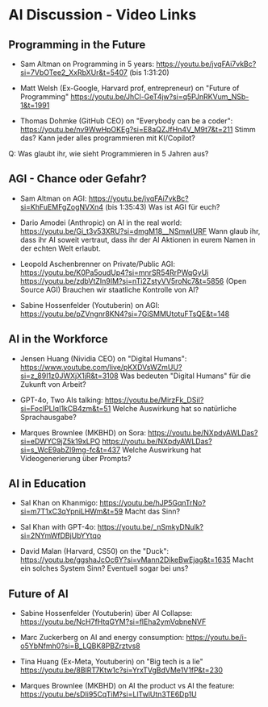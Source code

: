 # AI Discussion - Video Links

## Programming in the Future

* Sam Altman on Programming in 5 years:
  https://youtu.be/jvqFAi7vkBc?si=7VbOTee2_XxRbXUr&t=5407 (bis 1:31:20)

* Matt Welsh (Ex-Google, Harvard prof, entrepreneur) on "Future of Programming"
  https://youtu.be/JhCl-GeT4jw?si=q5PJnRKVum_NSb-1&t=1991

* Thomas Dohmke (GitHub CEO) on "Everybody can be a coder":
  https://youtu.be/nv9WwHpOKEg?si=E8aQZJfHn4V_M9t7&t=211
  Stimm das? Kann jeder alles programmieren mit KI/Copilot?

Q: Was glaubt ihr, wie sieht Programmieren in 5 Jahren aus?

## AGI - Chance oder Gefahr?

* Sam Altman on AGI:
  https://youtu.be/jvqFAi7vkBc?si=KhFuEMFgZogNVXn4 (bis 1:35:43)
  Was ist AGI für euch?

* Dario Amodei (Anthropic) on AI in the real world:
  https://youtu.be/Gi_t3v53XRU?si=dmgM18__NSmwIURF
  Wann glaub ihr, dass ihr AI soweit vertraut, dass ihr der AI Aktionen in eurem Namen in der echten Welt erlaubt.

* Leopold Aschenbrenner on Private/Public AGI:
  https://youtu.be/K0Pa5oudUp4?si=mnrSR54RrPWqGyUi
  https://youtu.be/zdbVtZIn9IM?si=nTi2ZstyVV5roNc7&t=5856 (Open Source AGI)
  Brauchen wir staatliche Kontrolle von AI?

* Sabine Hossenfelder (Youtuberin) on AGI:
  https://youtu.be/pZVngnr8KN4?si=7GiSMMUtotuFTsQE&t=148

## AI in the Workforce

* Jensen Huang (Nividia CEO) on "Digital Humans":
  https://www.youtube.com/live/pKXDVsWZmUU?si=z_89I1z0JWXjX1jR&t=3108
  Was bedeuten "Digital Humans" für die Zukunft von Arbeit?

* GPT-4o, Two AIs talking:
  https://youtu.be/MirzFk_DSiI?si=FoclPLlqI1kCB4zm&t=51
  Welche Auswirkung hat so natürliche Sprachausgabe?

* Marques Brownlee (MKBHD) on Sora:
  https://youtu.be/NXpdyAWLDas?si=eDWYC9jZ5k19xLPO
  https://youtu.be/NXpdyAWLDas?si=s_WcE9abZl9mg-fc&t=437
  Welche Auswirkung hat Videogenerierung über Prompts?

## AI in Education

* Sal Khan on Khanmigo:
  https://youtu.be/hJP5GqnTrNo?si=m7T1xC3qYpniLHWm&t=59
  Macht das Sinn?

* Sal Khan with GPT-4o:
  https://youtu.be/_nSmkyDNulk?si=2NYmWfDBjUbYYtqo

* David Malan (Harvard, CS50) on the "Duck":
  https://youtu.be/ggshaJcOc6Y?si=vMann2DikeBwEjag&t=1635
  Macht ein solches System Sinn? Eventuell sogar bei uns?

## Future of AI

* Sabine Hossenfelder (Youtuberin) über AI Collapse:
  https://youtu.be/NcH7fHtqGYM?si=flEha2ymVqbneNVF

* Marc Zuckerberg on AI and energy consumption:
  https://youtu.be/i-o5YbNfmh0?si=B_LQBK8PBZrztvs8

* Tina Huang (Ex-Meta, Youtuberin) on "Big tech is a lie"
  https://youtu.be/8BlRT7Ktw1c?si=YrxTVgBdVMe1V1fP&t=230

* Marques Brownlee (MKBHD) on AI the product vs AI the feature:
  https://youtu.be/sDIi95CqTiM?si=LlTwlUtn3TE6Dp1U
